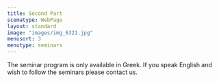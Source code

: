```yaml
---
title: Second Part
scematype: WebPage
layout: standard
image: "images/img_6321.jpg"
menusort: 3
menutype: seminars
---
```

The seminar program is only available in Greek. If you speak English and wish to follow the seminars please contact us.
